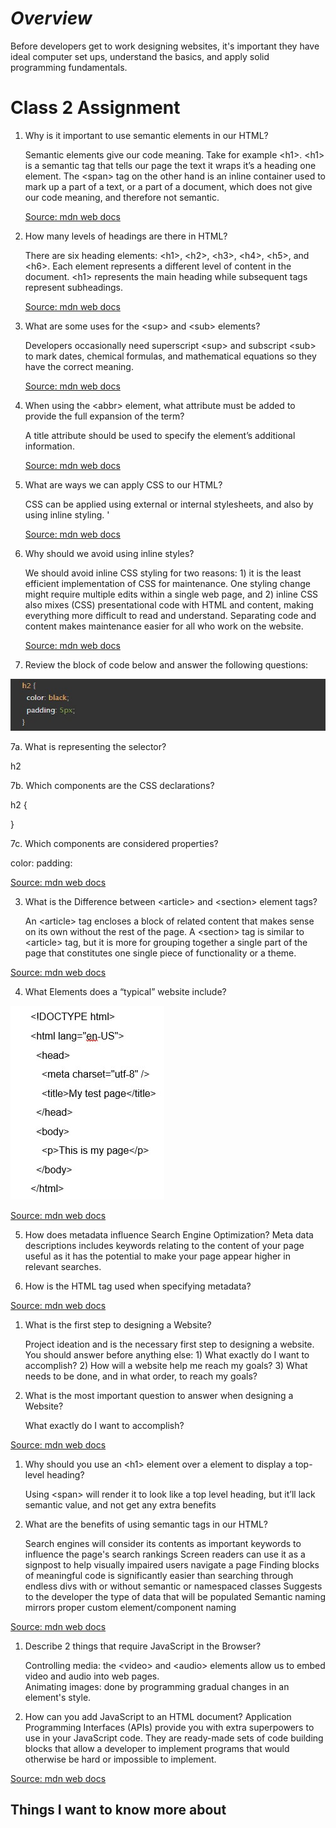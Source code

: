 # ***Overview***

Before developers get to work designing websites, it's important they have ideal computer set ups, understand the basics, and apply solid programming fundamentals.

# **Class 2 Assignment**

1. Why is it important to use semantic elements in our HTML?

    Semantic elements give our code meaning.  Take for example \<h1>.  \<h1> is a semantic tag 
    that tells our page the text it wraps it’s a heading one element.  The \<span> tag on the other hand 
    is an inline container used to mark up a part of a text, or a part of a document, which does not give 
    our code meaning, and therefore not semantic.
    
   [Source: mdn web docs](https://developer.mozilla.org/en-US/docs/Glossary/Semantics)

2. How many levels of headings are there in HTML?

    There are six heading elements: \<h1>, \<h2>, \<h3>, \<h4>, \<h5>, and \<h6>. Each element represents a different level of content in     the document. \<h1> represents the main heading while subsequent tags represent subheadings.
    
    [Source: mdn web docs](https://developer.mozilla.org/en-US/docs/Learn/HTML/Introduction_to_HTML/HTML_text_fundamentals)

3. What are some uses for the \<sup> and \<sub> elements?

    Developers occasionally need superscript \<sup> and subscript \<sub> to mark dates, chemical formulas, and mathematical equations so     they have the correct meaning. 

    [Source: mdn web docs](https://developer.mozilla.org/en-US/docs/Learn/HTML/Introduction_to_HTML/Advanced_text_formatting)

4. When using the \<abbr> element, what attribute must be added to provide the full expansion of the term?

   A title attribute should be used to specify the element’s additional information.
   
   [Source: mdn web docs](https://developer.mozilla.org/en-US/docs/Learn/HTML/Introduction_to_HTML/Advanced_text_formatting) 

5. What are ways we can apply CSS to our HTML?

    CSS can be applied using external or internal stylesheets, and also by using inline styling.  '
    
    [Source: mdn web docs](https://developer.mozilla.org/en-US/docs/Learn/CSS/First_steps/How_CSS_is_structured)

 6. Why should we avoid using inline styles?

    We should avoid inline CSS styling for two reasons: 1) it is the least efficient implementation of CSS for maintenance. One styling change might require multiple edits within a single web page, and 2) inline CSS also mixes (CSS) presentational code with HTML and content, making everything more difficult to read and understand. Separating code and content makes maintenance easier for all who work on the website.
    
    [Source: mdn web docs](https://developer.mozilla.org/en-US/docs/Learn/CSS/First_steps/How_CSS_is_structured)

7. Review the block of code below and answer the following questions:

![codeblock](https://github.com/JoseDanielMartinez/readingnotes201d93/blob/main/201/codeblock.jpg?raw=true)

7a. What is representing the selector?

h2

7b. Which components are the CSS declarations?

h2 {

}

7c. Which components are considered properties?

color: 
padding:  

[Source: mdn web docs](https://developer.mozilla.org/en-US/docs/Learn/HTML/Introduction_to_HTML/Getting_started)

3. What is the Difference between \<article> and \<section> element tags?

    An \<article> tag encloses a block of related content that makes sense on its own without the rest of the page.  A \<section> tag is similar to \<article> tag, but it is more for grouping together a single part of the page that constitutes one single piece of functionality or a theme.

[Source: mdn web docs](https://developer.mozilla.org/en-US/docs/Learn/HTML/Introduction_to_HTML/Document_and_website_structure)

4. What Elements does a “typical” website include?

![Typical HTML Website](html_basic_outline.jpg)

[Source: mdn web docs](https://developer.mozilla.org/en-US/docs/Learn/HTML/Introduction_to_HTML/Getting_started)

5. How does metadata influence Search Engine Optimization?
    Meta data descriptions includes keywords relating to the content of your page useful as it has the potential to make your page appear higher in relevant searches.

6. How is the <meta> HTML tag used when specifying metadata?

<meta name="singer" content="Luther Vandross" />

[Source: mdn web docs](https://developer.mozilla.org/en-US/docs/Learn/HTML/Introduction_to_HTML/The_head_metadata_in_HTML)

1. What is the first step to designing a Website?

    Project ideation and is the necessary first step to designing a website.  You should answer before anything else: 1) What exactly do I want to accomplish? 2) How will a website help me reach my goals? 3) What needs to be done, and in what order, to reach my goals?

2. What is the most important question to answer when designing a Website?

    What exactly do I want to accomplish?

[Source: mdn web docs](https://developer.mozilla.org/en-US/docs/Learn/Common_questions/Thinking_before_coding)

1.	Why should you use an \<h1> element over a <span> element to display a top-level heading?

    Using \<span> will render it to look like a top level heading, but it’ll lack semantic value, and not get any extra benefits

2.	What are the benefits of using semantic tags in our HTML?

    Search engines will consider its contents as important keywords to influence the page's search rankings
    Screen readers can use it as a signpost to help visually impaired users navigate a page
    Finding blocks of meaningful code is significantly easier than searching through endless divs with or without
    semantic or namespaced classes
    Suggests to the developer the type of data that will be populated
    Semantic naming mirrors proper custom element/component naming

[Source: mdn web docs](https://developer.mozilla.org/en-US/docs/Learn/Common_questions/Thinking_before_coding)

1.	Describe 2 things that require JavaScript in the Browser?

    Controlling media: the \<video> and \<audio> elements allow us to embed video and audio into web pages.     
    Animating images: done by programming gradual changes in an element's style.

2. How can you add JavaScript to an HTML document?
    Application Programming Interfaces (APIs) provide you with extra superpowers to use in your JavaScript code.  They are ready-made         sets of code building blocks that allow a developer to implement programs that would otherwise be hard or impossible to implement.

[Source: mdn web docs](https://developer.mozilla.org/en-US/docs/Learn/JavaScript/First_steps/What_is_JavaScript)
    
## Things I want to know more about
